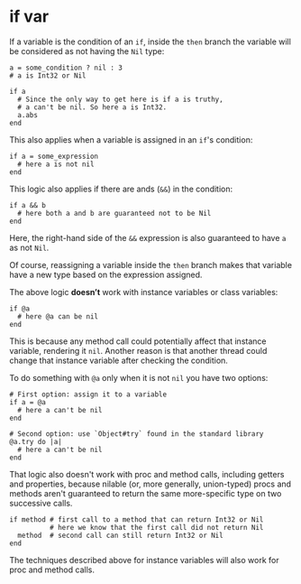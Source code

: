 # if var

If a variable is the condition of an `if`, inside the `then` branch the variable will be considered as not having the `Nil` type:

```crystal
a = some_condition ? nil : 3
# a is Int32 or Nil

if a
  # Since the only way to get here is if a is truthy,
  # a can't be nil. So here a is Int32.
  a.abs
end
```

This also applies when a variable is assigned in an `if`'s condition:

```crystal
if a = some_expression
  # here a is not nil
end
```

This logic also applies if there are ands (`&&`) in the condition:

```crystal
if a && b
  # here both a and b are guaranteed not to be Nil
end
```

Here, the right-hand side of the `&&` expression is also guaranteed to have `a` as not `Nil`.

Of course, reassigning a variable inside the `then` branch makes that variable have a new type based on the expression assigned.

The above logic **doesn’t** work with instance variables or class variables:

```crystal
if @a
  # here @a can be nil
end
```

This is because any method call could potentially affect that instance variable, rendering it `nil`. Another reason is that another thread could change that instance variable after checking the condition.

To do something with `@a` only when it is not `nil` you have two options:

```crystal
# First option: assign it to a variable
if a = @a
  # here a can't be nil
end

# Second option: use `Object#try` found in the standard library
@a.try do |a|
  # here a can't be nil
end
```

That logic also doesn't work with proc and method calls, including getters and properties, because nilable (or, more generally, union-typed) procs and methods aren't guaranteed to return the same more-specific type on two successive calls.

```crystal
if method # first call to a method that can return Int32 or Nil
          # here we know that the first call did not return Nil
  method  # second call can still return Int32 or Nil
end
```

The techniques described above for instance variables will also work for proc and method calls.
